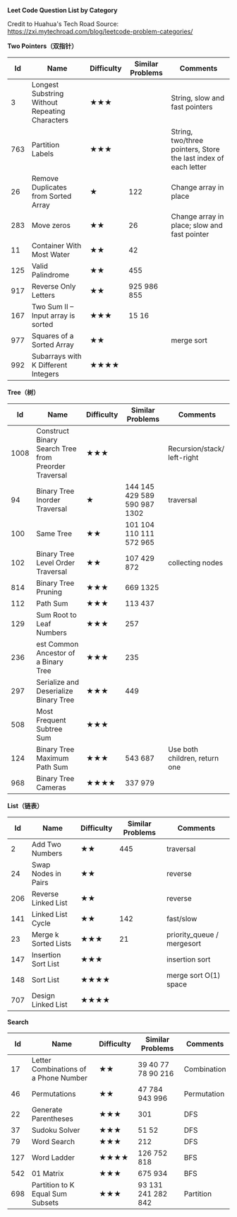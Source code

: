 **Leet Code Question List by Category**

Credit to Huahua's Tech Road
Source: https://zxi.mytechroad.com/blog/leetcode-problem-categories/

**Two Pointers（双指针）**

| Id | Name | Difficulty | Similar Problems |	Comments |
| --- | ----- | ---------- | ---------------- | --------- |
|3|Longest Substring Without Repeating Characters|★★★||String, slow and fast pointers|
|763|Partition Labels|★★★||String, two/three pointers, Store the last index of each letter |
|26|Remove Duplicates from Sorted Array|★|122|Change array in place |
|283|Move zeros|★★|26|Change array in place; slow and fast pointer |
|11|	Container With Most Water|	★★|	42||							
|125|	Valid Palindrome|	★★	|455|						|	
|917|	Reverse Only Letters|	★★|	925	986	855||					
|167|Two Sum II – Input array is sorted|★★★	|15	16||						
|977|	Squares of a Sorted Array|	★★||merge sort|
|992	|Subarrays with K Different Integers|★★★★|||								




**Tree（树）**

| Id | Name | Difficulty | Similar Problems |	Comments |
| --- | ----- | ---------- | ---------------- | --------- |
|1008|Construct Binary Search Tree from Preorder Traversal|★★★  |      |Recursion/stack/ left-right|
|94	|Binary Tree Inorder Traversal|	★|	144	145	429	589	590	987 1302|traversal|		
|100	|Same Tree|	★★	|101	104	110	111	572 965||	
|102|	Binary Tree Level Order Traversal|	★★	|107	429	872			|collecting nodes|
|814|	Binary Tree Pruning	|★★★|	669	1325|				
|112|	Path Sum	|★★★	|113	437	|			|
|129|	Sum Root to Leaf Numbers|	★★★|	257||					
|236|est Common Ancestor of a Binary Tree|★★★	|235|	|				
|297	|Serialize and Deserialize Binary Tree	|★★★	|449	||				
|508|	Most Frequent Subtree Sum|	★★★|	||					
|124	|Binary Tree Maximum Path Sum|	★★★	|543	687	|Use both children, return one|
|968	|Binary Tree Cameras	|★★★★	|337	979|				|


**List（链表）**

| Id | Name | Difficulty | Similar Problems |	Comments |
| --- | ----- | ---------- | ---------------- | --------- |
|2	|Add Two Numbers	|★★|	445	|						traversal|
|24	|Swap Nodes in Pairs|	★★|		|						reverse|
|206|	Reverse Linked List|	★★|		|						reverse|
|141|	Linked List Cycle	|★★|	142	|						fast/slow|
|23	|Merge k Sorted Lists|	★★★|	21|							priority_queue / mergesort|
|147|	Insertion Sort List	|★★★|			|					insertion sort|
|148|	Sort List	|★★★★|							|	merge sort O(1) space|
|707|	Design Linked List|	★★★★|				|				|

**Search**

|Id	|Name	|Difficulty	|Similar Problems|							Comments|
| --- | ----- | ---------- | ---------------- | --------- |
|17	|Letter Combinations of a Phone Number|	★★|	39	40	77	78	90	216	|	Combination|
|46	|Permutations|	★★	|47	784	943	996	|			Permutation|
|22	|Generate Parentheses|	★★★	|301|							DFS|
|37	|Sudoku Solver|	★★★|	51	52	|					DFS|
|79	|Word Search|	★★★	|212							|DFS|
|127|	Word Ladder|	★★★★	|126	752	818	|				BFS|
|542|	01 Matrix	|★★★|	675	934						|BFS|
|698|	Partition to K Equal Sum Subsets|	★★★|	93	131	241	282	842	|		Partition|
